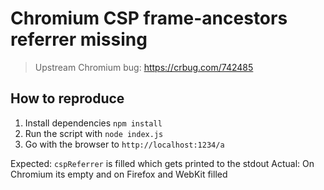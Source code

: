 # Chromium CSP frame-ancestors referrer missing

> Upstream Chromium bug: https://crbug.com/742485

## How to reproduce

1. Install dependencies `npm install`
2. Run the script with `node index.js`
3. Go with the browser to `http://localhost:1234/a`

Expected: `cspReferrer` is filled which gets printed to the stdout
Actual: On Chromium its empty and on Firefox and WebKit filled
